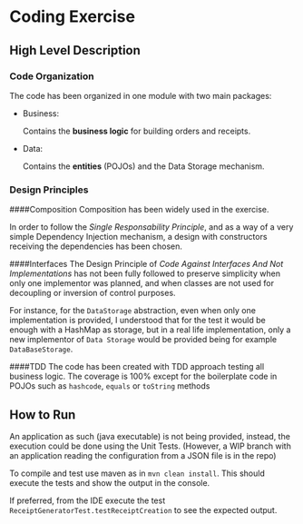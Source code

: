 # Coding Exercise
## High Level Description

### Code Organization
The code has been organized in one module with two main packages:
- Business:

    Contains the **business logic** for building orders and receipts.


- Data:

    Contains the **entities** (POJOs) and the Data Storage mechanism.  


### Design Principles

####Composition 
Composition has been widely used in the exercise. 


In order to follow the *Single Responsability Principle*, and as a way of a very simple Dependency Injection mechanism,
a design with constructors receiving the dependencies has been chosen.

####Interfaces
The Design Principle of *Code Against Interfaces And Not Implementations* has not been fully followed to preserve 
simplicity when only one implementor was planned, and when classes are not used for decoupling or inversion of 
control purposes.

For instance, for the `DataStorage` abstraction, even when only one implementation is provided, I understood that 
for the test it would be enough with a HashMap as storage, but in a real life implementation, only a new implementor
of `Data Storage` would be provided being for example `DataBaseStorage`.

####TDD
The code has been created with TDD approach testing all business logic. The coverage is 100% except for the boilerplate 
code in POJOs such as `hashcode`, `equals` or `toString` methods 


## How to Run 
An application as such (java executable) is not being provided, instead, the execution could be done using the Unit Tests.
(However, a WIP branch with an application reading the configuration from a JSON file is in the repo)

To compile and test use maven as in `mvn clean install`. This should execute the tests and show the output in the console.

If preferred, from the IDE execute the test `ReceiptGeneratorTest.testReceiptCreation` to see the expected output.



 